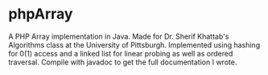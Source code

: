 # phpArray
A PHP Array implementation in Java.
Made for Dr. Sherif Khattab's Algorithms class at the University of Pittsburgh.
Implemented using hashing for 0(1) access and a linked list for linear probing as well as ordered traversal.
Compile with javadoc to get the full documentation I wrote.
